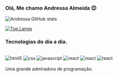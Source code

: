 
### Olá, Me chamo Andressa Almeida 😊

![Andressa GitHub stats](https://github-readme-stats.vercel.app/api?username=andressa15alm&show_icons=true&theme=synthwave)

[![Top Langs](https://github-readme-stats.vercel.app/api/top-langs/?username=andressa15alm)](https://github.com/andressa15alm/github-readme-stats)

### Tecnologias do dia a dia.
<div style="display: inline_block">
<br>
<img aling="center" alt="html5" src="https://img.shields.io/badge/HTML-239120?style=for-the-badge&logo=html5&logoColor=white">
<img aling="center" alt="css" src="https://img.shields.io/badge/CSS-239120?&style=for-the-badge&logo=css3&logoColor=white">
<img aling="center" alt="javascript" src="https://img.shields.io/badge/JavaScript-F7DF1E?style=for-the-badge&logo=javascript&logoColor=black">
<img aling="center" alt="react" src="https://img.shields.io/badge/React-20232A?style=for-the-badge&logo=react&logoColor=61DAFB">
<img aling="center" alt="react" src="https://img.shields.io/badge/Node.js-43853D?style=for-the-badge&logo=node.js&logoColor=white">
<img aling="center" alt="react" src="https://img.shields.io/badge/C%23-239120?style=for-the-badge&logo=c-sharp&logoColor=white">
</div>
<br>
Uma grande admiradora de programação.

